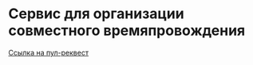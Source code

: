 # Сервис для организации совместного времяпровождения

[Ссылка на пул-реквест](https://github.com/antbaranov/java-explore-with-me/pull/5 "пул-реквест")